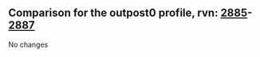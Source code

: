 ## Comparison for the outpost0 profile, rvn: [2885](https://github.com/PRO100KatYT/FortniteProfileRevisions/tree/main/profiles/outpost0/2885%20outpost0.json)-[2887](https://github.com/PRO100KatYT/FortniteProfileRevisions/tree/main/profiles/outpost0/2887%20outpost0.json)

No changes

